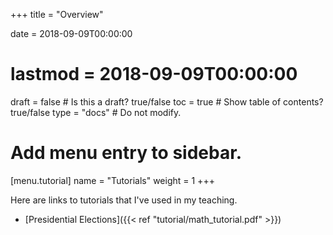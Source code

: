 +++
title = "Overview"

date = 2018-09-09T00:00:00
# lastmod = 2018-09-09T00:00:00

draft = false  # Is this a draft? true/false
toc = true  # Show table of contents? true/false
type = "docs"  # Do not modify.

# Add menu entry to sidebar.
[menu.tutorial]
  name = "Tutorials"
  weight = 1
+++

Here are links to tutorials that I've used in my teaching.

- [Presidential Elections]({{< ref "tutorial/math_tutorial.pdf" >}})
